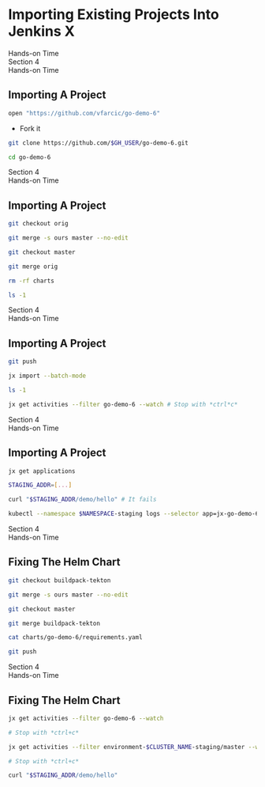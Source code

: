 <!-- .slide: class="center dark" -->
<!-- .slide: data-background="../img/background/hands-on.jpg" -->
# Importing Existing Projects Into Jenkins X

<div class="label">Hands-on Time</div>


<!-- .slide: class="dark" -->
<div class="eyebrow">Section 4</div>
<div class="label">Hands-on Time</div>

## Importing A Project

```bash
open "https://github.com/vfarcic/go-demo-6"
```

* Fork it

```bash
git clone https://github.com/$GH_USER/go-demo-6.git

cd go-demo-6
```


<!-- .slide: class="dark" -->
<div class="eyebrow">Section 4</div>
<div class="label">Hands-on Time</div>

## Importing A Project

```bash
git checkout orig

git merge -s ours master --no-edit

git checkout master

git merge orig

rm -rf charts

ls -1
```


<!-- .slide: class="dark" -->
<div class="eyebrow">Section 4</div>
<div class="label">Hands-on Time</div>

## Importing A Project

```bash
git push

jx import --batch-mode

ls -1

jx get activities --filter go-demo-6 --watch # Stop with *ctrl*c*
```


<!-- .slide: class="dark" -->
<div class="eyebrow">Section 4</div>
<div class="label">Hands-on Time</div>

## Importing A Project

```bash
jx get applications

STAGING_ADDR=[...]

curl "$STAGING_ADDR/demo/hello" # It fails

kubectl --namespace $NAMESPACE-staging logs --selector app=jx-go-demo-6
```


<!-- .slide: class="dark" -->
<div class="eyebrow">Section 4</div>
<div class="label">Hands-on Time</div>

## Fixing The Helm Chart

```bash
git checkout buildpack-tekton

git merge -s ours master --no-edit

git checkout master

git merge buildpack-tekton

cat charts/go-demo-6/requirements.yaml

git push
```


<!-- .slide: class="dark" -->
<div class="eyebrow">Section 4</div>
<div class="label">Hands-on Time</div>

## Fixing The Helm Chart

```bash
jx get activities --filter go-demo-6 --watch

# Stop with *ctrl+c*

jx get activities --filter environment-$CLUSTER_NAME-staging/master --watch

# Stop with *ctrl+c*

curl "$STAGING_ADDR/demo/hello"
```
